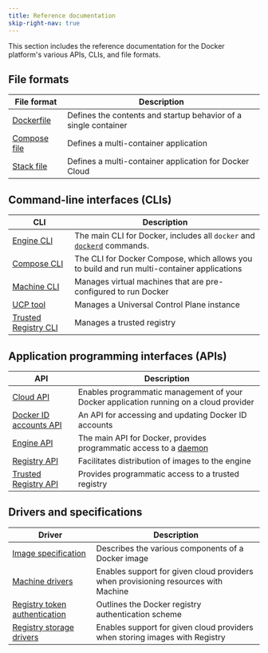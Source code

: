 ```yaml
---
title: Reference documentation
skip-right-nav: true
---
```


This section includes the reference documentation for the Docker platform's
various APIs, CLIs, and file formats.

## File formats

| File format | Description |
| ----------- | ----------- |
| [Dockerfile](/engine/reference/builder/) | Defines the contents and startup behavior of a single container |
| [Compose file](/compose/compose-file/) | Defines a multi-container application |
| [Stack file](/docker-cloud/apps/stack-yaml-reference/) | Defines a multi-container application for Docker Cloud |


## Command-line interfaces (CLIs)

| CLI | Description |
| --- | ----------- |
| [Engine CLI](/engine/reference/commandline/) | The main CLI for Docker, includes all `docker` and [`dockerd`](/engine/reference/commandline/dockerd/) commands. |
| [Compose CLI](/compose/reference/overview/) | The CLI for Docker Compose, which allows you to build and run multi-container applications |
| [Machine CLI](/machine/reference/) | Manages virtual machines that are pre-configured to run Docker |
| [UCP tool](/datacenter/ucp/2.0/reference/cli/) | Manages a Universal Control Plane instance |
| [Trusted Registry CLI](/docker-trusted-registry/reference/) | Manages a trusted registry |

## Application programming interfaces (APIs)

| API | Description |
| --- | ----------- |
| [Cloud API](/apidocs/docker-cloud/) | Enables programmatic management of your Docker application running on a cloud provider |
| [Docker ID accounts API](/docker-id/api-reference/) | An API for accessing and updating Docker ID accounts |
| [Engine API](/engine/api/) | The main API for Docker, provides programmatic access to a [daemon](/glossary/#daemon) |
| [Registry API](/registry/spec/api/) | Facilitates distribution of images to the engine |
| [Trusted Registry API](/apidocs/overview/) | Provides programmatic access to a trusted registry |


## Drivers and specifications

| Driver | Description |
| ------ | ----------- |
| [Image specification](/registry/spec/manifest-v2-2/) | Describes the various components of a Docker image |
| [Machine drivers](/machine/drivers/os-base/) | Enables support for given cloud providers when provisioning resources with Machine |
| [Registry token authentication](/registry/spec/auth/) | Outlines the Docker registry authentication scheme |
| [Registry storage drivers](/registry/storage-drivers/) | Enables support for given cloud providers when storing images with Registry |
